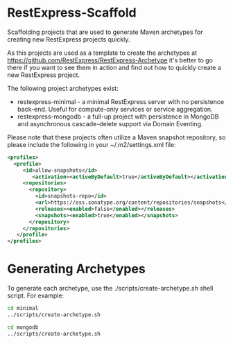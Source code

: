 RestExpress-Scaffold
====================

Scaffolding projects that are used to generate Maven archetypes for creating new RestExpress projects quickly.

As this projects are used as a template to create the archetypes at https://github.com/RestExpress/RestExpress-Archetype it's better to go there if you want to see them in action and find out how to quickly create a new RestExpress project.

The following project archetypes exist:
* restexpress-minimal - a minimal RestExpress server with no persistence back-end. Useful for compute-only services or service aggregation.
* restexpress-mongodb - a full-up project with persistence in MongoDB and asynchronous cascade-delete support via Domain Eventing.

Please note that these projects often utilize a Maven snapshot repository, so please include the following in your ~/.m2/settings.xml file:
```xml
<profiles>
  <profile>
     <id>allow-snapshots</id>
        <activation><activeByDefault>true</activeByDefault></activation>
     <repositories>
       <repository>
         <id>snapshots-repo</id>
         <url>https://oss.sonatype.org/content/repositories/snapshots</url>
         <releases><enabled>false</enabled></releases>
         <snapshots><enabled>true</enabled></snapshots>
       </repository>
     </repositories>
   </profile>
</profiles>
```

Generating Archetypes
=====================
To generate each archetype, use the ./scripts/create-archetype.sh shell script.  For example:
```bash
cd minimal
../scripts/create-archetype.sh
```
```bash
cd mongodb
../scripts/create-archetype.sh
```
